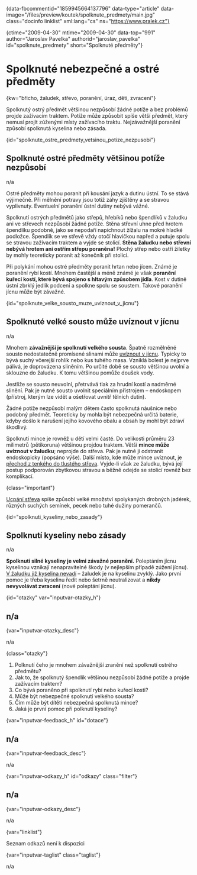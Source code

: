 
{data-fbcommentid="1859945664137796" data-type="article" data-image="/files/preview/koutek/spolknute_predmety/main.jpg" class="docinfo linklist" xml:lang="cs" ns="https://www.pralek.cz"}

{ctime="2009-04-30" mtime="2009-04-30" data-top="991" author="Jaroslav Pavelka" authorid="jaroslav\_pavelka" id="spolknute\_predmety" short="Spolknuté předměty"}

# Spolknuté nebezpečné a ostré předměty

<!-- generated attribute kw by user_updatekw.sh on 2020-09-22, do not edit -->

{kw="břicho, žaludek, střevo, poranění, úraz, děti, zvracení"}

Spolknutý ostrý předmět většinou nezpůsobí žádné potíže a bez problémů projde zažívacím traktem. Potíže může způsobit spíše větší předmět, který nemusí projít zúženými místy zažívacího traktu. Nejzávažnější poranění způsobí spolknutá kyselina nebo zásada.

{id="spolknute\_ostre\_predmety\_vetsinou\_potize_nezpusobi"}

## Spolknuté ostré předměty většinou potíže nezpůsobí

n/a

Ostré předměty mohou poranit při kousání jazyk a dutinu ústní. To se stává výjimečně. Při mělnění potravy jsou totiž záhy zjištěny a se stravou vyplivnuty. Eventuelní poranění ústní dutiny nebývá vážné.

Spolknutí ostrých předmětů jako střepů, hřebíků nebo špendlíků v žaludku ani ve střevech nezpůsobí žádné potíže. Stěna střevní uhne před hrotem špendlíku podobně, jako se nepodaří napíchnout žížalu na mokré hladké podložce. Špendlík se ve střevě vždy otočí hlavičkou napřed a putuje spolu se stravou zažívacím traktem a vyjde se stolicí. **Stěna žaludku nebo střevní nebývá hrotem ani ostřím střepu poraněna!** Plochý střep nebo ostří žiletky by mohly teoreticky poranit až konečník při stolici.

Při polykání mohou ostré předměty poranit hrtan nebo jícen. Známé je poranění rybí kostí. Mnohem častější a méně známé je však **poranění kuřecí kostí, které bývá spojeno s hltavým způsobem jídla**. Kost v dutině ústní zbrklý jedlík podcení a spolkne spolu se soustem. Takové poranění jícnu může být závažné.

{id="spolknute\_velke\_sousto\_muze\_uviznout\_v\_jicnu"}

## Spolknuté velké sousto může uvíznout v jícnu

n/a

Mnohem **závažnější je spolknutí velkého sousta**. Špatně rozmělněné sousto nedostatečně promísené slinami může [uvíznout v jícnu][1]. Typicky to bývá suchý včerejší rohlík nebo kus tuhého masa. Vzniklá bolest je nejprve pálivá, je doprovázena sliněním. Po určité době se sousto většinou uvolní a sklouzne do žaludku. K tomu většinou pomůže doušek vody.

Jestliže se sousto neuvolní, přetrvává tlak za hrudní kostí a nadměrné slinění. Pak je nutné sousto uvolnit speciálním přístrojem – endoskopem (přístroj, kterým lze vidět a ošetřovat uvnitř tělních dutin).

Žádné potíže nezpůsobí malým dětem často spolknutá náušnice nebo podobný předmět. Teoreticky by mohla být nebezpečná určitá baterie, kdyby došlo k narušení jejího kovového obalu a obsah by mohl být zdraví škodlivý.

Spolknutí mince je rovněž u dětí velmi časté. Do velikosti průměru 23 milimetrů (pětikoruna) většinou projdou traktem. Větší **mince může uvíznout v žaludku**; neprojde do střeva. Pak je nutné ji odstranit endoskopicky (popsáno výše). Další místo, kde může mince uvíznout, je [přechod z tenkého do tlustého střeva][1]. Vyjde-li však ze žaludku, bývá její postup podporován zbytkovou stravou a běžně odejde se stolicí rovněž bez komplikací.

{class="important"}

[Ucpání střeva][2] spíše způsobí velké množství spolykaných drobných jadérek, různých suchých semínek, pecek nebo tuhé dužiny pomerančů.

{id="spolknuti\_kyseliny\_nebo_zasady"}

## Spolknutí kyseliny nebo zásady

n/a

**Spolknutí silné kyseliny je velmi závažné poranění.** Poleptáním jícnu kyselinou vznikají nenapravitelné škody (v nejlepším případě zúžení jícnu). [V žaludku již kyselina nevadí][1] – žaludek je na kyselinu zvyklý. Jako první pomoc je třeba kyselinu ředit nebo šetrně neutralizovat a **nikdy nevyvolávat zvracení** (nové poleptání jícnu).

{id="otazky" var="inputvar-otazky_h"}

## n/a

{var="inputvar-otazky_desc"}

n/a

{class="otazky"}

  1. Polknutí čeho je mnohem závažnější zranění než spolknutí ostrého předmětu?
  2. Jak to, že spolknutý špendlík většinou nezpůsobí žádné potíže a projde zažívacím traktem?
  3. Co bývá poraněno při spolknutí rybí nebo kuřecí kosti?
  4. Může být nebezpečné spolknutí velkého sousta?
  5. Čím může být dítěti nebezpečná spolknutá mince?
  6. Jaká je první pomoc při polknutí kyseliny?

{var="inputvar-feedback_h" id="dotace"}

## n/a

{var="inputvar-feedback_desc"}

n/a

{var="inputvar-odkazy_h" id="odkazy" class="filter"}

## n/a

{var="inputvar-odkazy_desc"}

n/a

{var="linklist"}

Seznam odkazů není k dispozici

{var="inputvar-taglist" class="taglist"}

n/a

 [1]: stravovaci_navyky
 [2]: strevni_nepruchodnost

